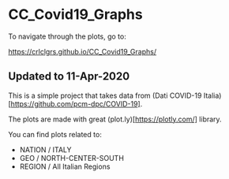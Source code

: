 # CC_Covid19_Graphs
To navigate through the plots, go to:

https://crlclgrs.github.io/CC_Covid19_Graphs/

## Updated to 11-Apr-2020

This is a simple project that takes data from 
(Dati COVID-19 Italia)[https://github.com/pcm-dpc/COVID-19].

The plots are made with great (plot.ly)[https://plotly.com/] library.

You can find plots related to:
- NATION / ITALY
- GEO / NORTH-CENTER-SOUTH
- REGION / All Italian Regions
